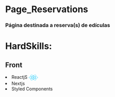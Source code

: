 # Page_Reservations

### Página destinada a reserva(s) de edículas

# HardSkills:
## Front
  <li>ReactjS  <img align="center" alt="React" height="20" width="30" src="https://raw.githubusercontent.com/devicons/devicon/master/icons/react/react-original.svg"></li> 
  <li> Nextjs </li> 
  <li>Styled Components</li>
